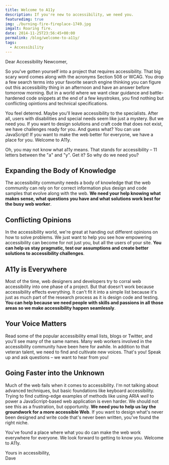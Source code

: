 ```yaml
---
title: Welcome to A11y
description: If you're new to accessibility, we need you.
featuredimg: true
img: ./burning-fire-fireplace-1749.jpg
imgalt: Roaring fire.
date: 2014-11-25T23:56:45+00:00
permalink: /blog/welcome-to-a11y/
tags:
  - Accessibility
---
```


Dear Accessibility Newcomer,

So you've gotten yourself into a project that requires accessibility. That big scary word comes along with the acronyms Section 508 or WCAG. You drop a few search terms into your favorite search engine thinking you can figure out this accessibility thing in an afternoon and have an answer before tomorrow morning. But in a world where we want clear guidance and battle-hardened code snippets at the end of a few keystrokes, you find nothing but conflicting opintions and technical specifications.

You feel deterred. Maybe you'll leave accessibility to the specialists. After all, users with disabilities and special needs seem like just a mystery. But we need you. If you want to design solutions and craft code that does not exist, we have challenges ready for you. And guess what? You can use JavaScript! If you want to make the web better for everyone, we have a place for you. Welcome to A11y.

Oh, you may not know what a11y means. That stands for accessibility – 11 letters between the "a" and "y". Get it? So why do we need you?

## Expanding the Body of Knowledge

The accessibility community needs a body of knowledge that the web community can rely on for correct information plus design and code samples that evolve along with the web. **We need your help knowing what makes sense, what questions you have and what solutions work best for the busy web worker**.

## Conflicting Opinions

In the accessibility world, we're great at handing out different opinions on how to solve problems. We just want to help you see how empowering accessibility can become for not just you, but all the users of your site. **You can help us stay pragmatic, test our assumptions and create better solutions to accessibility challenges**.

## A11y is Everywhere

Most of the time, web designers and developers try to corral web accessibility into one phase of a project. But that doesn't work because accessibility effects everything. It can't fit it into a simple list because it's just as much part of the research process as it is design code and testing. **You can help because we need people with skills and passions in all those areas so we make accessibility happen seamlessly**.

## Your Voice Matters

Read some of the popular accessibility email lists, blogs or Twitter, and you'll see many of the same names. Many web workers involved in the accessibility community have been here for awhile. In addition to that veteran talent, we need to find and cultivate new voices. That's you! Speak up and ask questions – we want to hear from you!

## Going Faster into the Unknown

Much of the web fails when it comes to accessibility. I'm not talking about advanced techniques, but basic foundations like keyboard accessibility. Trying to find cutting-edge examples of methods like using ARIA _well_ to power a JavaScrript-based web application is even harder. We should not see this as a frustration, but opportunity. **We need you to help us lay the groundwork for a more accessible Web**. If you want to design what's never been designed and write code that's never been written, you've found the right niche.

You've found a place where what you do can make the web work everywhere for everyone. We look forward to getting to know you. Welcome to A11y.

Yours in accessibility,  
Dave
